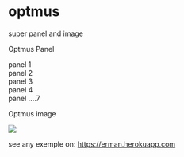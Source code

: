 # optmus
super panel and image



Optmus Panel

<div class="optmus">
	<div class="optmus-container">
		 <div class="optmus-panel">
			panel 1
		</div>
		 <div class="optmus-panel">
			panel 2
		</div>
		 <div class="optmus-panel">
			panel 3
		</div>
		 <div class="optmus-panel">
			panel 4
		</div>
		 <div class="optmus-panel">
			panel ....7
		</div>
	</div>
</div>



Optmus image

<div class="optmus-image">
	<img src="images/yourImage.jpg">
</div>



see any exemple on: https://erman.herokuapp.com



